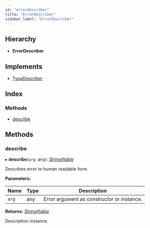 ```yaml
---
id: "errordescriber"
title: "ErrorDescriber"
sidebar_label: "ErrorDescriber"
---
```


## Hierarchy

* **ErrorDescriber**

## Implements

* [TypeDescriber](../interfaces/types.typedescriber.md)

## Index

### Methods

* [describe](errordescriber.md#describe)

## Methods

###  describe

▸ **describe**(`arg`: any): *[Stringifiable](../interfaces/types.stringifiable.md)*

Describes error to human readable form.

**Parameters:**

Name | Type | Description |
------ | ------ | ------ |
`arg` | any | Error argument as constructor or instance. |

**Returns:** *[Stringifiable](../interfaces/types.stringifiable.md)*

Description instance.
